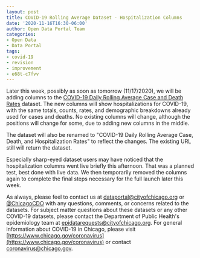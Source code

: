 ```yaml
---
layout: post
title: COVID-19 Rolling Average Dataset - Hospitalization Columns
date: '2020-11-16T16:30-06:00'
author: Open Data Portal Team
categories:
- Open Data
- Data Portal
tags:
- covid-19
- revision
- improvement
- e68t-c7fvv
---
```

Later this week, possibly as soon as tomorrow (11/17/2020), we will be adding columns to the [COVID-19 Daily Rolling Average Case and Death Rates](https://data.cityofchicago.org/d/e68t-c7fv) dataset. The new columns will show hospitalizations for COVID-19, with the same totals, counts, rates, and demographic breakdowns already used for cases and deaths. No existing columns will change, although the positions will change for some, due to adding new columns in the middle.

The dataset will also be renamed to "COVID-19 Daily Rolling Average Case, Death, and Hospitalization Rates" to reflect the changes. The existing URL still will return the dataset.

Especially sharp-eyed dataset users may have noticed that the hospitalization columns went live briefly this afternoon. That was a planned test, best done with live data. We then temporarily removed the columns again to complete the final steps necessary for the full launch later this week.

As always, please feel to contact us at [dataportal@cityofchicago.org](mailto:dataportal@cityofchicago.org) or [@ChicagoCDO](https://twitter.com/ChicagoCDO) with any questions, comments, or concerns related to the datasets. For subject matter questions about these datasets or any other COVID-19 datasets, please contact the Department of Public Health's epidemiology team at [epidatarequests@cityofchicago.org](mailto:epidatarequests@cityofchicago.org). For general information about COVID-19 in Chicago, please visit [https://www.chicago.gov/coronavirus](https://www.chicago.gov/coronavirus) or contact [coronavirus@chicago.gov](mailto:coronavirus@chicago.gov).
